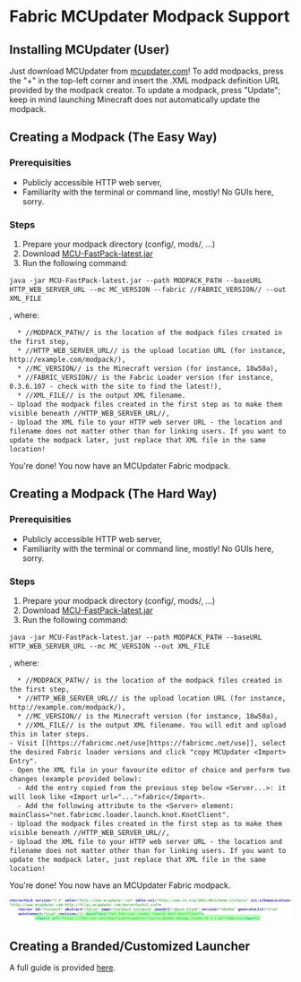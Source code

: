 # Fabric MCUpdater Modpack Support

## Installing MCUpdater (User)

Just download MCUpdater from [mcupdater.com](https://mcupdater.com/)\!
To add modpacks, press the "+" in the top-left corner and insert the
.XML modpack definition URL provided by the modpack creator. To update a
modpack, press "Update"; keep in mind launching Minecraft does not
automatically update the modpack.

## Creating a Modpack (The Easy Way)

### Prerequisities

- Publicly accessible HTTP web server,
- Familiarity with the terminal or command line, mostly\! No GUIs
  here, sorry.

### Steps

1. Prepare your modpack directory (config/, mods/, ...)
2. Download
   [MCU-FastPack-latest.jar](http://files.mcupdater.com/MCU-FastPack-latest.jar)
3. Run the following command:

<!-- end list --->

    java -jar MCU-FastPack-latest.jar --path MODPACK_PATH --baseURL HTTP_WEB_SERVER_URL --mc MC_VERSION --fabric //FABRIC_VERSION// --out XML_FILE

, where:

```
  * //MODPACK_PATH// is the location of the modpack files created in the first step,
  * //HTTP_WEB_SERVER_URL// is the upload location URL (for instance, http://example.com/modpack/),
  * //MC_VERSION// is the Minecraft version (for instance, 18w50a),
  * //FABRIC_VERSION// is the Fabric Loader version (for instance, 0.3.6.107 - check with the site to find the latest!),
  * //XML_FILE// is the output XML filename.
- Upload the modpack files created in the first step as to make them visible beneath //HTTP_WEB_SERVER_URL//,
- Upload the XML file to your HTTP web server URL - the location and filename does not matter other than for linking users. If you want to update the modpack later, just replace that XML file in the same location!
```

You're done\! You now have an MCUpdater Fabric modpack.

## Creating a Modpack (The Hard Way)

### Prerequisities

- Publicly accessible HTTP web server,
- Familiarity with the terminal or command line, mostly\! No GUIs
  here, sorry.

### Steps

1. Prepare your modpack directory (config/, mods/, ...)
2. Download
   [MCU-FastPack-latest.jar](http://files.mcupdater.com/MCU-FastPack-latest.jar)
3. Run the following command:

<!-- end list --->

    java -jar MCU-FastPack-latest.jar --path MODPACK_PATH --baseURL HTTP_WEB_SERVER_URL --mc MC_VERSION --out XML_FILE

, where:

```
  * //MODPACK_PATH// is the location of the modpack files created in the first step,
  * //HTTP_WEB_SERVER_URL// is the upload location URL (for instance, http://example.com/modpack/),
  * //MC_VERSION// is the Minecraft version (for instance, 18w50a),
  * //XML_FILE// is the output XML filename. You will edit and upload this in later steps.
- Visit [[https://fabricmc.net/use|https://fabricmc.net/use]], select the desired Fabric loader versions and click "copy MCUpdater <Import> Entry".
- Open the XML file in your favourite editor of choice and perform two changes (example provided below):
  - Add the entry copied from the previous step below <Server...>: it will look like <Import url="...">fabric</Import>.
  - Add the following attribute to the <Server> element: mainClass="net.fabricmc.loader.launch.knot.KnotClient".
- Upload the modpack files created in the first step as to make them visible beneath //HTTP_WEB_SERVER_URL//,
- Upload the XML file to your HTTP web server URL - the location and filename does not matter other than for linking users. If you want to update the modpack later, just replace that XML file in the same location!
```

You're done\! You now have an MCUpdater Fabric modpack.

![](../images/modpack/mcupdater_xml_additions.png)

## Creating a Branded/Customized Launcher

A full guide is provided [here](https://github.com/MCUpdater/workspace).
